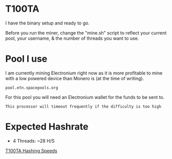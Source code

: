 # T100TA
I have the binary setup and ready to go.

Before you run the miner, change the "mine.sh" script to reflect your
current pool, your username, & the number of threads you want to use.

# Pool I use
I am currently mining Electronium right now as it is more profitable to mine with a low powered device than Monero is (at the time of writing).
~~~
pool.etn.spacepools.org
~~~
For this pool you will need an Electronium wallet for the funds to be sent to.

~~~
This processor will timeout frequently if the difficulty is too high
~~~

# Expected Hashrate
* 4 Threads: ~28 H/S

[T100TA Hashing Speeds](https://imgur.com/xogs7Cz)
